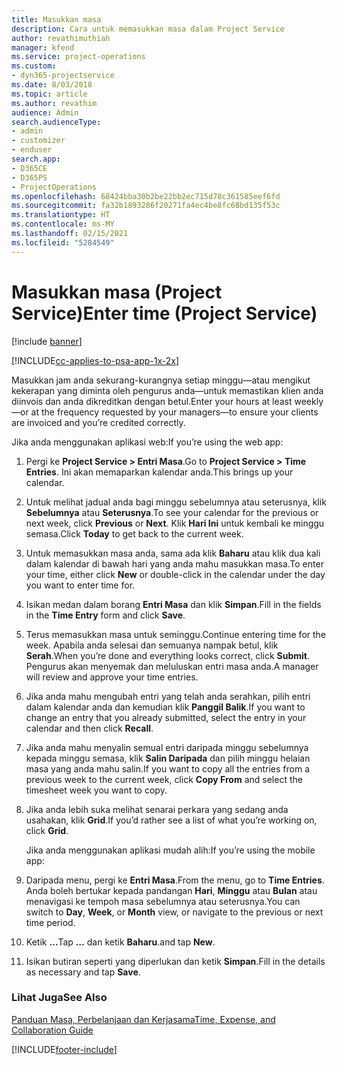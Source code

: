 ```yaml
---
title: Masukkan masa
description: Cara untuk memasukkan masa dalam Project Service
author: revathimuthiah
manager: kfend
ms.service: project-operations
ms.custom:
- dyn365-projectservice
ms.date: 8/03/2018
ms.topic: article
ms.author: revathim
audience: Admin
search.audienceType:
- admin
- customizer
- enduser
search.app:
- D365CE
- D365PS
- ProjectOperations
ms.openlocfilehash: 68424bba30b2be22bb2ec715d70c361585eef6fd
ms.sourcegitcommit: fa32b1893286f20271fa4ec4be8fc68bd135f53c
ms.translationtype: HT
ms.contentlocale: ms-MY
ms.lasthandoff: 02/15/2021
ms.locfileid: "5284549"
---
```

# <a name="enter-time-project-service"></a><span data-ttu-id="dc1a2-103">Masukkan masa (Project Service)</span><span class="sxs-lookup"><span data-stu-id="dc1a2-103">Enter time (Project Service)</span></span>

[!include [banner](../includes/psa-now-project-operations.md)]

[!INCLUDE[cc-applies-to-psa-app-1x-2x](../includes/cc-applies-to-psa-app-1x-2x.md)]

<span data-ttu-id="dc1a2-104">Masukkan jam anda sekurang-kurangnya setiap minggu—atau mengikut kekerapan yang diminta oleh pengurus anda—untuk memastikan klien anda diinvois dan anda dikreditkan dengan betul.</span><span class="sxs-lookup"><span data-stu-id="dc1a2-104">Enter your hours at least weekly—or at the frequency requested by your managers—to ensure your clients are invoiced and you’re credited correctly.</span></span>  
  
 <span data-ttu-id="dc1a2-105">Jika anda menggunakan aplikasi web:</span><span class="sxs-lookup"><span data-stu-id="dc1a2-105">If you’re using the web app:</span></span>  
  
1. <span data-ttu-id="dc1a2-106">Pergi ke **Project Service > Entri Masa**.</span><span class="sxs-lookup"><span data-stu-id="dc1a2-106">Go to **Project Service > Time Entries**.</span></span> <span data-ttu-id="dc1a2-107">Ini akan memaparkan kalendar anda.</span><span class="sxs-lookup"><span data-stu-id="dc1a2-107">This brings up your calendar.</span></span>  
  
2. <span data-ttu-id="dc1a2-108">Untuk melihat jadual anda bagi minggu sebelumnya atau seterusnya, klik **Sebelumnya** atau **Seterusnya**.</span><span class="sxs-lookup"><span data-stu-id="dc1a2-108">To see your calendar for the previous or next week, click **Previous** or **Next**.</span></span> <span data-ttu-id="dc1a2-109">Klik **Hari Ini** untuk kembali ke minggu semasa.</span><span class="sxs-lookup"><span data-stu-id="dc1a2-109">Click **Today** to get back to the current week.</span></span>  
  
3. <span data-ttu-id="dc1a2-110">Untuk memasukkan masa anda, sama ada klik **Baharu** atau klik dua kali dalam kalendar di bawah hari yang anda mahu masukkan masa.</span><span class="sxs-lookup"><span data-stu-id="dc1a2-110">To enter your time, either click **New** or double-click in the calendar under the day you want to enter time for.</span></span>  
  
4. <span data-ttu-id="dc1a2-111">Isikan medan dalam borang **Entri Masa** dan klik **Simpan**.</span><span class="sxs-lookup"><span data-stu-id="dc1a2-111">Fill in the fields in the **Time Entry** form and click **Save**.</span></span>  
  
5. <span data-ttu-id="dc1a2-112">Terus memasukkan masa untuk seminggu.</span><span class="sxs-lookup"><span data-stu-id="dc1a2-112">Continue entering time for the week.</span></span> <span data-ttu-id="dc1a2-113">Apabila anda selesai dan semuanya nampak betul, klik **Serah**.</span><span class="sxs-lookup"><span data-stu-id="dc1a2-113">When you’re done and everything looks correct, click **Submit**.</span></span> <span data-ttu-id="dc1a2-114">Pengurus akan menyemak dan meluluskan entri masa anda.</span><span class="sxs-lookup"><span data-stu-id="dc1a2-114">A manager will review and approve your time entries.</span></span>  
  
6. <span data-ttu-id="dc1a2-115">Jika anda mahu mengubah entri yang telah anda serahkan, pilih entri dalam kalendar anda dan kemudian klik **Panggil Balik**.</span><span class="sxs-lookup"><span data-stu-id="dc1a2-115">If you want to change an entry that you already submitted, select the entry in your calendar and then click **Recall**.</span></span>  
  
7. <span data-ttu-id="dc1a2-116">Jika anda mahu menyalin semual entri daripada minggu sebelumnya kepada minggu semasa, klik **Salin Daripada** dan pilih minggu helaian masa yang anda mahu salin.</span><span class="sxs-lookup"><span data-stu-id="dc1a2-116">If you want to copy all the entries from a previous week to the current week, click **Copy From** and select the timesheet week you want to copy.</span></span>  
  
8. <span data-ttu-id="dc1a2-117">Jika anda lebih suka melihat senarai perkara yang sedang anda usahakan, klik **Grid**.</span><span class="sxs-lookup"><span data-stu-id="dc1a2-117">If you’d rather see a list of what you’re working on, click **Grid**.</span></span>  
  
   <span data-ttu-id="dc1a2-118">Jika anda menggunakan aplikasi mudah alih:</span><span class="sxs-lookup"><span data-stu-id="dc1a2-118">If you’re using the mobile app:</span></span>  
  
9. <span data-ttu-id="dc1a2-119">Daripada menu, pergi ke **Entri Masa**.</span><span class="sxs-lookup"><span data-stu-id="dc1a2-119">From the menu, go to **Time Entries**.</span></span>     <span data-ttu-id="dc1a2-120">Anda boleh bertukar kepada pandangan **Hari**, **Minggu** atau **Bulan** atau menavigasi ke tempoh masa sebelumnya atau seterusnya.</span><span class="sxs-lookup"><span data-stu-id="dc1a2-120">You can switch to **Day**, **Week**, or **Month** view, or navigate to the previous or next time period.</span></span>  
  
10. <span data-ttu-id="dc1a2-121">Ketik **…**</span><span class="sxs-lookup"><span data-stu-id="dc1a2-121">Tap **…**</span></span> <span data-ttu-id="dc1a2-122">dan ketik **Baharu**.</span><span class="sxs-lookup"><span data-stu-id="dc1a2-122">and tap **New**.</span></span>  
  
11. <span data-ttu-id="dc1a2-123">Isikan butiran seperti yang diperlukan dan ketik **Simpan**.</span><span class="sxs-lookup"><span data-stu-id="dc1a2-123">Fill in the details as necessary and tap **Save**.</span></span>  
  
### <a name="see-also"></a><span data-ttu-id="dc1a2-124">Lihat Juga</span><span class="sxs-lookup"><span data-stu-id="dc1a2-124">See Also</span></span>  
 [<span data-ttu-id="dc1a2-125">Panduan Masa, Perbelanjaan dan Kerjasama</span><span class="sxs-lookup"><span data-stu-id="dc1a2-125">Time, Expense, and Collaboration Guide</span></span>](../psa/time-expense-collaboration-guide.md)


[!INCLUDE[footer-include](../includes/footer-banner.md)]